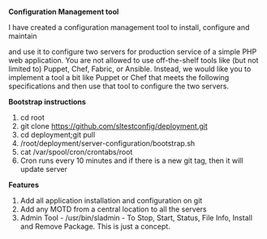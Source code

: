 **Configuration Management tool**

I have created a configuration management tool to install, configure and maintain


and use it to configure two servers for production service of a simple PHP web application. You are not allowed to use off-the-shelf tools like (but not limited to) Puppet, Chef, Fabric, or Ansible. Instead, we would like you to implement a tool a bit like Puppet or Chef that meets the following specifications and then use that tool to configure the two servers.



**Bootstrap instructions**

1) cd root
2) git clone https://github.com/sltestconfig/deployment.git
3) cd deployment;git pull
4) /root/deployment/server-configuration/bootstrap.sh
5) cat /var/spool/cron/crontabs/root
6) Cron runs every 10 minutes and if there is a new git tag, then it will update server

**Features**

1) Add all application installation and configuration on git 
2) Add any MOTD from a central location to all the servers
3) Admin Tool - /usr/bin/sladmin - To Stop, Start, Status, File Info, Install and Remove Package. This is just a concept. 
